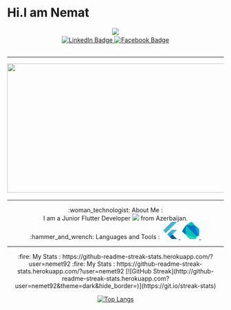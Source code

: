 
<h1>
Hi.I am Nemat
</h1>
<div id="header" align="center">
  <img src="https://media.giphy.com/media/B6wdZEDP2TXRkA83o5/giphy.gif" width="10<div id="badges">
 <div id="badges">
  <a href="https://www.linkedin.com/in/nem%C9%99t-pa%C5%9Fayev-9880091b0/">
    <img src="https://img.shields.io/badge/LinkedIn-blue?style=for-the-badge&logo=linkedin&logoColor=white" alt="LinkedIn Badge"/>
  </a>
 
  <a href="https://www.facebook.com/nemet.pasayev92">
    <img src="https://img.shields.io/badge/Facebook-blue?style=for-the-badge&logo=facebook&logoColor=white" alt="Facebook Badge"/>
  </a>
</div>
                                                                                                                            
  <div id ="badges"> <img src="https://komarev.com/ghpvc/?username=your-github-nemet92&style=flat-square&color=blue" alt=""   />                                                                                                                       

<hr class="dashed">

<div align="center">
  <img src="https://media.giphy.com/media/TLaDluUpSbCKsSskMm/giphy.gif" width="600" height="300"/>
</div>
 <hr class="dashed">
 <div> :woman_technologist: About Me :<br>
I am a Junior Flutter Developer <img src="https://media.giphy.com/media/WUlplcMpOCEmTGBtBW/giphy.gif" width="50"> from Azerbaijan.<div/>
                                                                                                               

<div align="begin">
:hammer_and_wrench: Languages and Tools :
<a href="https://www.flutter.dev"><img src="https://github.com/devicons/devicon/blob/master/icons/flutter/flutter-original.svg" title="Flutter" alt="Flutter" width="40" height="40"/>&nbsp;</a>
<a href="https://www.dart.dev">
  <img src="https://github.com/devicons/devicon/blob/master/icons/dart/dart-original.svg" title="Dart" alt="Dart" width="40" height="40"/>&nbsp;
                                                                                                                                        </a>
</div>
<hr class="dashed">
:fire: My Stats :
                  https://github-readme-streak-stats.herokuapp.com/?user=nemet92
   :fire: My Stats :
                  https://github-readme-streak-stats.herokuapp.com/?user=nemet92
   [![GitHub Streak](http://github-readme-streak-stats.herokuapp.com?user=nemet92&theme=dark&hide_border=)](https://git.io/streak-stats)

[![Top Langs](https://github-readme-stats.vercel.app/api/top-langs/?username=nemet92)](https://github.com/anuraghazra/github-readme-stats)


